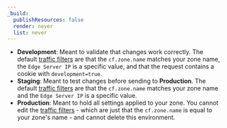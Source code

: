 ```yaml
---
_build:
  publishResources: false
  render: never
  list: never
---
```


- **Development**: Meant to validate that changes work correctly. The default [traffic filters](/version-management/reference/traffic-filters/) are that the `cf.zone.name` matches your zone name, the `Edge Server IP` is a specific value, and that the request contains a cookie with `development=true`.
- **Staging**: Meant to test changes before sending to **Production**. The default [traffic filters](/version-management/reference/traffic-filters/) are that the `cf.zone.name` matches your zone name and the `Edge Server IP` is a specific value.
- **Production**: Meant to hold all settings applied to your zone. You cannot edit the [traffic filters](/version-management/reference/traffic-filters/) - which are just that the `cf.zone.name` is equal to your zone's name - and cannot delete this environment.